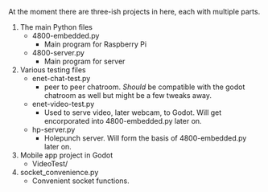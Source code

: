 At the moment there are three-ish projects in here, each with multiple parts.

1. The main Python files
   - 4800-embedded.py
      - Main program for Raspberry Pi
   - 4800-server.py
      - Main program for server
2. Various testing files
   - enet-chat-test.py
      - peer to peer chatroom. *Should* be compatible with the godot chatroom as well but might be a few tweaks away.
   - enet-video-test.py
      - Used to serve video, later webcam, to Godot. Will get encorporated into 4800-embedded.py later on.
   - hp-server.py
      - Holepunch server. Will form the basis of 4800-embedded.py later on.
3. Mobile app project in Godot
   - VideoTest/
4. socket_convenience.py
   - Convenient socket functions.
